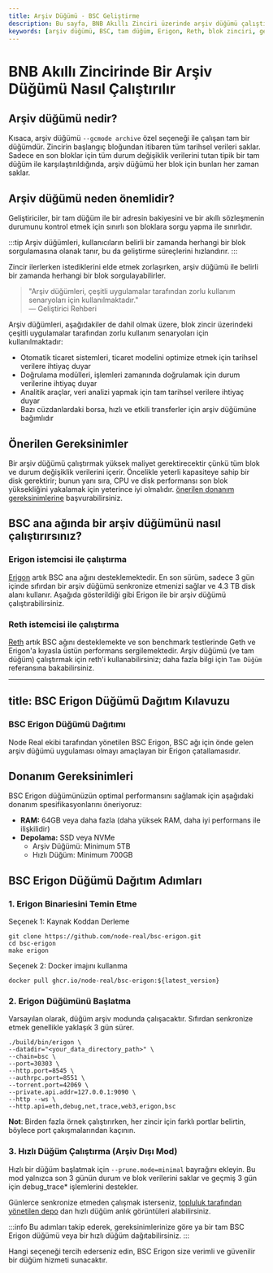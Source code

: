 ```yaml
---
title: Arşiv Düğümü - BSC Geliştirme
description: Bu sayfa, BNB Akıllı Zinciri üzerinde arşiv düğümü çalıştırmanın önemini ve gereksinimlerini detaylandırmaktadır. Geliştiricilerin sürekliliğini sağlamak için önceki blok verilerine nasıl erişim sağlayacaklarını öğrenmelerine yardımcı olacaktır.
keywords: [arşiv düğümü, BSC, tam düğüm, Erigon, Reth, blok zinciri, geliştirme]
---
```


# BNB Akıllı Zincirinde Bir Arşiv Düğümü Nasıl Çalıştırılır

## Arşiv düğümü nedir?

Kısaca, arşiv düğümü `--gcmode archive` özel seçeneği ile çalışan tam bir düğümdür. Zincirin başlangıç bloğundan itibaren tüm tarihsel verileri saklar. Sadece en son bloklar için tüm durum değişiklik verilerini tutan tipik bir tam düğüm ile karşılaştırıldığında, arşiv düğümü her blok için bunları her zaman saklar.

## Arşiv düğümü neden önemlidir?

Geliştiriciler, bir tam düğüm ile bir adresin bakiyesini ve bir akıllı sözleşmenin durumunu kontrol etmek için sınırlı son bloklara sorgu yapma ile sınırlıdır. 

:::tip
Arşiv düğümleri, kullanıcıların belirli bir zamanda herhangi bir blok sorgulamasına olanak tanır, bu da geliştirme süreçlerini hızlandırır.
:::

Zincir ilerlerken istediklerini elde etmek zorlaşırken, arşiv düğümü ile belirli bir zamanda herhangi bir blok sorgulayabilirler. 

> "Arşiv düğümleri, çeşitli uygulamalar tarafından zorlu kullanım senaryoları için kullanılmaktadır."  
> — Geliştirici Rehberi

Arşiv düğümleri, aşağıdakiler de dahil olmak üzere, blok zincir üzerindeki çeşitli uygulamalar tarafından zorlu kullanım senaryoları için kullanılmaktadır:

- Otomatik ticaret sistemleri, ticaret modelini optimize etmek için tarihsel verilere ihtiyaç duyar
- Doğrulama modülleri, işlemleri zamanında doğrulamak için durum verilerine ihtiyaç duyar
- Analitik araçlar, veri analizi yapmak için tam tarihsel verilere ihtiyaç duyar
- Bazı cüzdanlardaki borsa, hızlı ve etkili transferler için arşiv düğümüne bağımlıdır

## Önerilen Gereksinimler

Bir arşiv düğümü çalıştırmak yüksek maliyet gerektirecektir çünkü tüm blok ve durum değişiklik verilerini içerir. Öncelikle yeterli kapasiteye sahip bir disk gerektirir; bunun yanı sıra, CPU ve disk performansı son blok yüksekliğini yakalamak için yeterince iyi olmalıdır. [önerilen donanım gereksinimlerine](https://github.com/node-real/bsc-erigon?tab=readme-ov-file#system-requirements) başvurabilirsiniz.

## BSC ana ağında bir arşiv düğümünü nasıl çalıştırırsınız?

### Erigon istemcisi ile çalıştırma

[Erigon](https://github.com/node-real/bsc-erigon) artık BSC ana ağını desteklemektedir. En son sürüm, sadece 3 gün içinde sıfırdan bir arşiv düğümü senkronize etmenizi sağlar ve 4.3 TB disk alanı kullanır. Aşağıda gösterildiği gibi Erigon ile bir arşiv düğümü çalıştırabilirsiniz.

### Reth istemcisi ile çalıştırma

[Reth](https://github.com/bnb-chain/reth) artık BSC ağını desteklemekte ve son benchmark testlerinde Geth ve Erigon'a kıyasla üstün performans sergilemektedir. Arşiv düğümü (ve tam düğüm) çalıştırmak için reth'i kullanabilirsiniz; daha fazla bilgi için `Tam Düğüm` referansına bakabilirsiniz.

---

title: BSC Erigon Düğümü Dağıtım Kılavuzu
---

### BSC Erigon Düğümü Dağıtımı

Node Real ekibi tarafından yönetilen BSC Erigon, BSC ağı için önde gelen arşiv düğümü uygulaması olmayı amaçlayan bir Erigon çatallamasıdır.

## Donanım Gereksinimleri

BSC Erigon düğümünüzün optimal performansını sağlamak için aşağıdaki donanım spesifikasyonlarını öneriyoruz:

* **RAM:** 64GB veya daha fazla (daha yüksek RAM, daha iyi performans ile ilişkilidir)
* **Depolama:** SSD veya NVMe
    - Arşiv Düğümü: Minimum 5TB
    - Hızlı Düğüm: Minimum 700GB

## BSC Erigon Düğümü Dağıtım Adımları

### 1. Erigon Binariesini Temin Etme

Seçenek 1: Kaynak Koddan Derleme
```shell
git clone https://github.com/node-real/bsc-erigon.git
cd bsc-erigon
make erigon
```
Seçenek 2: Docker imajını kullanma
```shell
docker pull ghcr.io/node-real/bsc-erigon:${latest_version}
```
### 2. Erigon Düğümünü Başlatma
Varsayılan olarak, düğüm arşiv modunda çalışacaktır. Sıfırdan senkronize etmek genellikle yaklaşık 3 gün sürer.
```shell
./build/bin/erigon \
--datadir="<your_data_directory_path>" \
--chain=bsc \
--port=30303 \
--http.port=8545 \
--authrpc.port=8551 \
--torrent.port=42069 \
--private.api.addr=127.0.0.1:9090 \
--http --ws \
--http.api=eth,debug,net,trace,web3,erigon,bsc
```
**Not**: Birden fazla örnek çalıştırırken, her zincir için farklı portlar belirtin, böylece port çakışmalarından kaçının.

### 3. Hızlı Düğüm Çalıştırma (Arşiv Dışı Mod)
Hızlı bir düğüm başlatmak için `--prune.mode=minimal` bayrağını ekleyin. Bu mod yalnızca son 3 günün durum ve blok verilerini saklar ve geçmiş 3 gün için debug_trace* işlemlerini destekler.

Günlerce senkronize etmeden çalışmak isterseniz, [topluluk tarafından yönetilen depo](https://github.com/48Club/bsc-snapshots) dan hızlı düğüm anlık görüntüleri alabilirsiniz.

:::info
Bu adımları takip ederek, gereksinimlerinize göre ya bir tam BSC Erigon düğümü veya bir hızlı düğüm dağıtabilirsiniz.
:::

Hangi seçeneği tercih ederseniz edin, BSC Erigon size verimli ve güvenilir bir düğüm hizmeti sunacaktır.